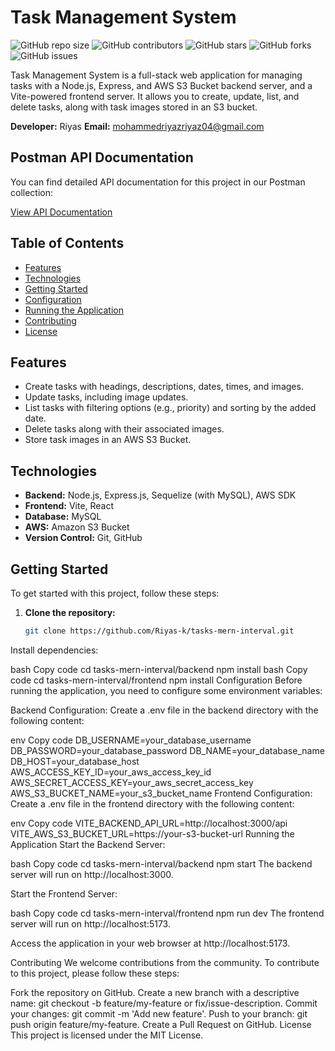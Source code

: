 # Task Management System

![GitHub repo size](https://img.shields.io/github/repo-size/Riyas-k/tasks-mern-interval)
![GitHub contributors](https://img.shields.io/github/contributors/Riyas-k/tasks-mern-interval)
![GitHub stars](https://img.shields.io/github/stars/Riyas-k/tasks-mern-interval?style=social)
![GitHub forks](https://img.shields.io/github/forks/Riyas-k/tasks-mern-interval?style=social)
![GitHub issues](https://img.shields.io/github/issues-raw/Riyas-k/tasks-mern-interval)

Task Management System is a full-stack web application for managing tasks with a Node.js, Express, and AWS S3 Bucket backend server, and a Vite-powered frontend server. It allows you to create, update, list, and delete tasks, along with task images stored in an S3 bucket.

**Developer:** Riyas
**Email:** mohammedriyazriyaz04@gmail.com

## Postman API Documentation

You can find detailed API documentation for this project in our Postman collection:

[View API Documentation](https://documenter.getpostman.com/view/23154953/2s9YRB4CkP)


## Table of Contents

- [Features](#features)
- [Technologies](#technologies)
- [Getting Started](#getting-started)
- [Configuration](#configuration)
- [Running the Application](#running-the-application)
- [Contributing](#contributing)
- [License](#license)

## Features

- Create tasks with headings, descriptions, dates, times, and images.
- Update tasks, including image updates.
- List tasks with filtering options (e.g., priority) and sorting by the added date.
- Delete tasks along with their associated images.
- Store task images in an AWS S3 Bucket.

## Technologies

- **Backend:** Node.js, Express.js, Sequelize (with MySQL), AWS SDK
- **Frontend:** Vite, React
- **Database:** MySQL
- **AWS:** Amazon S3 Bucket
- **Version Control:** Git, GitHub

## Getting Started

To get started with this project, follow these steps:

1. **Clone the repository:**

   ```bash
   git clone https://github.com/Riyas-k/tasks-mern-interval.git
Install dependencies:

bash
Copy code
cd tasks-mern-interval/backend
npm install
bash
Copy code
cd tasks-mern-interval/frontend
npm install
Configuration
Before running the application, you need to configure some environment variables:

Backend Configuration: Create a .env file in the backend directory with the following content:

env
Copy code
DB_USERNAME=your_database_username
DB_PASSWORD=your_database_password
DB_NAME=your_database_name
DB_HOST=your_database_host
AWS_ACCESS_KEY_ID=your_aws_access_key_id
AWS_SECRET_ACCESS_KEY=your_aws_secret_access_key
AWS_S3_BUCKET_NAME=your_s3_bucket_name
Frontend Configuration: Create a .env file in the frontend directory with the following content:

env
Copy code
VITE_BACKEND_API_URL=http://localhost:3000/api
VITE_AWS_S3_BUCKET_URL=https://your-s3-bucket-url
Running the Application
Start the Backend Server:

bash
Copy code
cd tasks-mern-interval/backend
npm start
The backend server will run on http://localhost:3000.

Start the Frontend Server:

bash
Copy code
cd tasks-mern-interval/frontend
npm run dev
The frontend server will run on http://localhost:5173.

Access the application in your web browser at http://localhost:5173.

Contributing
We welcome contributions from the community. To contribute to this project, please follow these steps:

Fork the repository on GitHub.
Create a new branch with a descriptive name: git checkout -b feature/my-feature or fix/issue-description.
Commit your changes: git commit -m 'Add new feature'.
Push to your branch: git push origin feature/my-feature.
Create a Pull Request on GitHub.
License
This project is licensed under the MIT License.